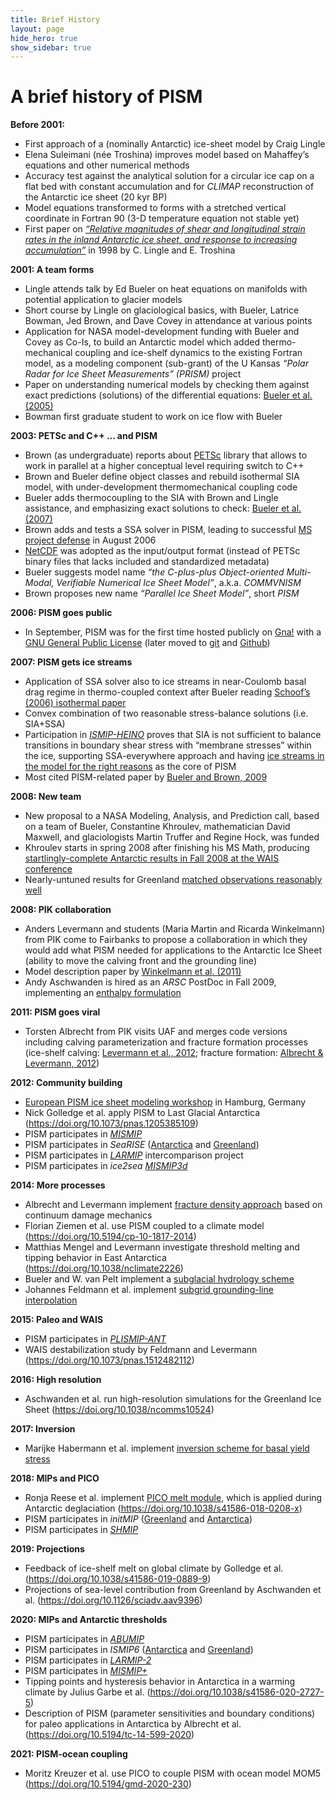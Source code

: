 ```yaml
---
title: Brief History
layout: page
hide_hero: true
show_sidebar: true
---
```


# A brief history of PISM

**Before 2001:**

- First approach of a (nominally Antarctic) ice-sheet model by Craig Lingle
- Elena Suleimani (née Troshina) improves model based on Mahaffey’s equations and other numerical methods
- Accuracy test against the analytical solution for a circular ice cap on a flat bed with constant accumulation and for *CLIMAP* reconstruction of the Antarctic ice sheet (20 kyr BP)
- Model equations transformed to forms with a stretched vertical coordinate in Fortran 90 (3-D temperature equation not stable yet)
- First paper on [*“Relative magnitudes of shear and longitudinal strain rates in the inland Antarctic ice sheet, and response to increasing accumulation”*](https://doi.org/10.3189/1998AoG27-1-187-193) in 1998 by C. Lingle and E. Troshina

**2001: A team forms**

- Lingle attends talk by Ed Bueler on heat equations on manifolds with potential application to glacier models
- Short course by Lingle on glaciological basics, with Bueler, Latrice Bowman, Jed Brown, and Dave Covey in attendance at various points
- Application for NASA model-development funding with Bueler and Covey as Co-Is, to build an Antarctic model which added thermo-mechanical coupling and ice-shelf dynamics to the existing Fortran model, as a modeling component (sub-grant) of the U Kansas *“Polar Radar for Ice Sheet Measurements” (PRISM)* project
- Paper on understanding numerical models by checking them against exact predictions (solutions) of the differential equations: [Bueler et al. (2005)](https://doi.org/10.3189/172756505781829449)
- Bowman first graduate student to work on ice flow with Bueler

**2003: PETSc and C++ ... and PISM**

- Brown (as undergraduate) reports about [PETSc](http://www.mcs.anl.gov/petsc/) library that allows to work in parallel at a higher conceptual level requiring switch to C++
- Brown and Bueler define object classes and rebuild isothermal SIA model, with under-development thermomechanical coupling code
- Bueler adds thermocoupling to the SIA with Brown and Lingle assistance, and emphasizing exact solutions to check: [Bueler et al. (2007)](https://doi.org/10.3189/002214307783258396)
- Brown adds and tests a SSA solver in PISM, leading to successful [MS project defense](http://pism.github.io/uaf-iceflow/slidesJBrown.pdf) in August 2006
- [NetCDF](http://www.unidata.ucar.edu/software/netcdf/) was adopted as the input/output format (instead of PETSc binary files that lacks included and standardized metadata)
- Bueler suggests model name *“the C-plus-plus Object-oriented Multi-Modal, Verifiable Numerical Ice Sheet Model”*, a.k.a. *COMMVNISM*
- Brown proposes new name *“Parallel Ice Sheet Model”*, short *PISM*

**2006: PISM goes public**

- In September, PISM was for the first time hosted publicly on [Gna!](https://en.wikipedia.org/wiki/Gna) with a [GNU General Public License](https://en.wikipedia.org/wiki/GNU_General_Public_License) (later moved to [git](https://git-scm.com/) and [Github](https://github.com/))

**2007: PISM gets ice streams**

- Application of SSA solver also to ice streams in near-Coulomb basal drag regime in thermo-coupled context after Bueler reading [Schoof’s (2006) isothermal paper](https://doi.org/10.1017/S0022112006009591)
- Convex combination of two reasonable stress-balance solutions (i.e. SIA+SSA)
- Participation in [*ISMIP-HEINO*](https://doi.org/10.3189/002214310792447789) proves that SIA is not sufficient to balance transitions in boundary shear stress with “membrane stresses” within the ice, supporting SSA-everywhere approach and having [ice streams in the model for the right reasons](http://pism.github.io/uaf-iceflow/talkagu.pdf) as the core of PISM
- Most cited PISM-related paper by [Bueler and Brown, 2009](https://doi.org/10.1029/2008JF001179)

**2008: New team**

- New proposal to a NASA Modeling, Analysis, and Prediction call, based on a team of Bueler, Constantine Khroulev, mathematician David Maxwell, and glaciologists Martin Truffer and Regine Hock, was funded
- Khroulev starts in spring 2008 after finishing his MS Math, producing [startlingly-complete Antarctic results in Fall 2008 at the WAIS conference](http://pism.github.io/uaf-iceflow/khroulev_final.pdf)
- Nearly-untuned results for Greenland [matched observations reasonably well](http://pism.github.io/uaf-iceflow/BKAJS_submit2_twocolumn.pdf)

**2008: PIK collaboration**

- Anders Levermann and students (Maria Martin and Ricarda Winkelmann) from PIK come to Fairbanks to propose a collaboration in which they would add what PISM needed for applications to the Antarctic Ice Sheet (ability to move the calving front and the grounding line)
- Model description paper by [Winkelmann et al. (2011)](https://doi.org/10.5194/tc-5-715-2011)
- Andy Aschwanden is hired as an *ARSC* PostDoc in Fall 2009, implementing an [enthalpy formulation](https://doi.org/10.3189/2012JoG11J088)

**2011: PISM goes viral**

- Torsten Albrecht from PIK visits UAF and merges code versions including calving parameterization and fracture formation processes (ice-shelf calving: [Levermann et al., 2012](https://doi.org/10.5194/tc-6-273-2012); fracture formation: [Albrecht & Levermann, 2012](https://doi.org/10.3189/2012JoG11J191))

**2012: Community building**

- [European PISM ice sheet modeling workshop](http://www.mpimet.mpg.de/en/wissenschaft/ozean-im-erdsystem/euro-pism-workshop.html) in Hamburg, Germany
- Nick Golledge et al. apply PISM to Last Glacial Antarctica (https://doi.org/10.1073/pnas.1205385109)
- PISM participates in [*MISMIP*](https://doi.org/10.5194/tc-6-573-2012)
- PISM participates in *SeaRISE* ([Antarctica](https://doi.org/10.1002/jgrf.20081) and [Greenland](https://doi.org/10.1002/jgrf.20076))
- PISM participates in [*LARMIP*](https://doi.org/10.1007/s00382-012-1471-4) intercomparison project
- PISM participates in *ice2sea* [*MISMIP3d*](https://doi.org/10.3189/2013JoG12J129)

**2014: More processes**

- Albrecht and Levermann implement [fracture density approach](https://doi.org/10.5194/tc-8-587-2014) based on continuum damage mechanics
- Florian Ziemen et al. use PISM coupled to a climate model (https://doi.org/10.5194/cp-10-1817-2014)
- Matthias Mengel and Levermann investigate threshold melting and tipping behavior in East Antarctica (https://doi.org/10.1038/nclimate2226)
- Bueler and W. van Pelt implement a [subglacial hydrology scheme](https://doi.org/10.5194/gmd-8-1613-2015)
- Johannes Feldmann et al. implement [subgrid grounding-line interpolation](https://doi.org/10.3189/2014JoG13J093)

**2015: Paleo and WAIS**

- PISM participates in [*PLISMIP-ANT*](https://doi.org/10.5194/tc-9-881-2015)
- WAIS destabilization study by Feldmann and Levermann (https://doi.org/10.1073/pnas.1512482112)

**2016: High resolution**

- Aschwanden et al. run high-resolution simulations for the Greenland Ice Sheet (https://doi.org/10.1038/ncomms10524)

**2017: Inversion**

- Marijke Habermann et al. implement [inversion scheme for basal yield stress](https://doi.org/10.1017/jog.2017.61)

**2018: MIPs and PICO**

- Ronja Reese et al. implement [PICO melt module](https://doi.org/10.5194/tc-12-1969-2018), which is applied during Antarctic deglaciation (https://doi.org/10.1038/s41586-018-0208-x)
- PISM participates in *initMIP* ([Greenland](https://doi.org/10.5194/tc-12-1433-2018) and [Antarctica](https://doi.org/10.5194/tc-13-1441-2019))
- PISM participates in [*SHMIP*](https://doi.org/10.1017/jog.2018.78)

**2019: Projections**

- Feedback of ice-shelf melt on global climate by Golledge et al. (https://doi.org/10.1038/s41586-019-0889-9)
- Projections of sea-level contribution from Greenland by Aschwanden et al. (https://doi.org/10.1126/sciadv.aav9396) 

**2020: MIPs and Antarctic thresholds**

- PISM participates in [*ABUMIP*](https://doi.org/10.1017/jog.2020.67)
- PISM participates in *ISMIP6* ([Antarctica](https://doi.org/10.5194/tc-14-3033-2020) and [Greenland](https://doi.org/10.5194/tc-14-3071-2020))
- PISM participates in [*LARMIP-2*](https://doi.org/10.5194/esd-11-35-2020)
- PISM participates in [*MISMIP+*](https://doi.org/10.5194/tc-14-2283-2020)
- Tipping points and hysteresis behavior in Antarctica in a warming climate by Julius Garbe et al. (https://doi.org/10.1038/s41586-020-2727-5)
- Description of PISM (parameter sensitivities and boundary conditions) for paleo applications in Antarctica by Albrecht et al. (https://doi.org/10.5194/tc-14-599-2020)

**2021: PISM-ocean coupling**

- Moritz Kreuzer et al. use PICO to couple PISM with ocean model MOM5 (https://doi.org/10.5194/gmd-2020-230)
